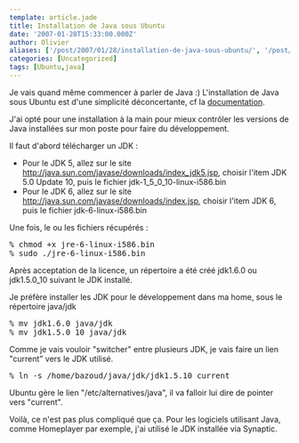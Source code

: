 ```yaml
---
template: article.jade
title: Installation de Java sous Ubuntu
date: '2007-01-28T15:33:00.000Z'
author: Olivier
aliases: ['/post/2007/01/28/installation-de-java-sous-ubuntu/', '/post/2007/01/28/installation-de-java-sous-ubuntu/']
categories: [Uncategorized]
tags: [Ubuntu,java]
---
```


<p>Je vais quand même commencer à parler de Java :) L'installation de Java sous Ubuntu est d'une simplicité déconcertante, cf la <a href="http://doc.ubuntu-fr.org/java?s=java">documentation</a>.</p> <p>J'ai opté pour une installation à la main pour mieux contrôler les versions de Java installées sur mon poste pour faire du développement.</p> <p>Il faut d'abord télécharger un JDK :</p> <ul> <li>Pour le JDK 5, allez sur le site <a href="http://java.sun.com/javase/downloads/index_jdk5.jsp">http://java.sun.com/javase/downloads/index_jdk5.jsp</a>, choisir l'item JDK 5.0 Update 10, puis le fichier jdk-1_5_0_10-linux-i586.bin</li> <li>Pour le JDK 6, allez sur le site <a href="http://java.sun.com/javase/downloads/index.jsp">http://java.sun.com/javase/downloads/index.jsp</a>, choisir l'item JDK 6, puis le fichier jdk-6-linux-i586.bin</li> </ul> <p>Une fois, le ou les fichiers récupérés :</p> 
<pre class="prettyprint lang-bsh">
% chmod +x jre-6-linux-i586.bin
% sudo ./jre-6-linux-i586.bin 
</pre> 
<p>Après acceptation de la licence, un répertoire a été créé jdk1.6.0 ou jdk1.5.0_10 suivant le JDK installé.</p> <p>Je préfère installer les JDK pour le développement dans ma home, sous le répertoire java/jdk</p> 
<pre class="prettyprint lang-bsh">
% mv jdk1.6.0 java/jdk
% mv jdk1.5.0_10 java/jdk 
</pre> 
<p>Comme je vais vouloir &quot;switcher&quot; entre plusieurs JDK, je vais faire un lien &quot;current&quot; vers le JDK utilisé.</p> 
<pre class="prettyprint lang-bsh">
% ln -s /home/bazoud/java/jdk/jdk1.5.10 current 
</pre> 
<p>Ubuntu gère le lien &quot;/etc/alternatives/java&quot;, il va falloir lui dire de pointer vers &quot;current&quot;.</p> <p>Voilà, ce n'est pas plus compliqué que ça. Pour les logiciels utilisant Java, comme Homeplayer par exemple, j'ai utilisé le JDK installée via Synaptic.</p>
